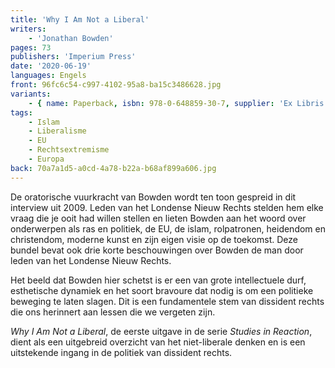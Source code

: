 ```yaml
---
title: 'Why I Am Not a Liberal'
writers:
    - 'Jonathan Bowden'
pages: 73
publishers: 'Imperium Press'
date: '2020-06-19'
languages: Engels
front: 96fc6c54-c997-4102-95a8-ba15c3486628.jpg
variants:
    - { name: Paperback, isbn: 978-0-648859-30-7, supplier: 'Ex Libris', size: { height: 178, width: 108, depth: 5 }, import_price: { currency: USD, amount: 12.0 }, price: 14.99, out_of_stock: 0 }
tags:
    - Islam
    - Liberalisme
    - EU
    - Rechtsextremisme
    - Europa
back: 70a7a1d5-a0cd-4a78-b22a-b68af899a606.jpg
---
```


De oratorische vuurkracht van Bowden wordt ten toon gespreid in dit interview uit 2009. Leden van het Londense Nieuw Rechts stelden hem elke vraag die je ooit had willen stellen en lieten Bowden aan het woord over onderwerpen als ras en politiek, de EU, de islam, rolpatronen, heidendom en christendom, moderne kunst en zijn eigen visie op de toekomst. Deze bundel bevat ook drie korte beschouwingen over Bowden de man door leden van het Londense Nieuw Rechts.

Het beeld dat Bowden hier schetst is er een van grote intellectuele durf, esthetische dynamiek en het soort bravoure dat nodig is om een politieke beweging te laten slagen. Dit is een fundamentele stem van dissident rechts die ons herinnert aan lessen die we vergeten zijn.

*Why I Am Not a Liberal*, de eerste uitgave in de serie *Studies in Reaction*, dient als een uitgebreid overzicht van het niet-liberale denken en is een uitstekende ingang in de politiek van dissident rechts.
